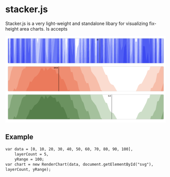 # stacker.js
Stacker.js is a very light-weight and standalone libary for visualizing fix-height area charts. Is accepts

![Screenshot](/screenshot.png?raw=true "Screenshot of Stacker.js")

## Example

```
var data = [0, 10, 20, 30, 40, 50, 60, 70, 80, 90, 100],
    layerCount = 5,
    yRange = 100;
var chart = new RenderChart(data, document.getElementById("svg"), layerCount, yRange);
```
